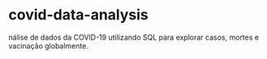 # covid-data-analysis
nálise de dados da COVID-19 utilizando SQL para explorar casos, mortes e vacinação globalmente.
